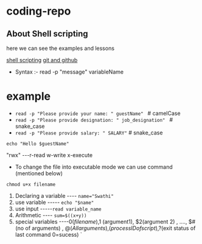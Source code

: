 # coding-repo

## About Shell scripting

here we can see the examples and lessons

[shell scripting](https://github.com/zakeer/shell-scripting/blob/main/examples/example.md)
[git and github](https://youtu.be/LGLuHYHbCFA?si=pWR3vg3-GLaoE0So)

- Syntax :-
read -p "message" variableName

# example

- `read -p "Please provide your name: " guestName" `         # camelCase
- `read -p "Please provide designation: " job_designation" ` # snake_case
-  `read -p "Please provide salary: " SALARY"`  # snake_case

```
echo "Hello $guestName" 
```

"rwx" ---r-read  w-write  x-execute
- To change the file  into executable mode we can use command (mentioned below)
```
chmod u+x filename
```

1. Declaring a variable  ---- ` name="Swathi" `
2. use variable  ----- `echo "$name" `
3. use input -----` read variable_name `
4. Arithmetic  ---- ` sum=$((x+y)) `
5. special variables ----$0(filename),$1 (argument1), $2(argument 2) , ...., $#(no of arguments) , $@(All arguments) ,$$(process ID of script) ,$?(exit status of last command 0=sucess) `
